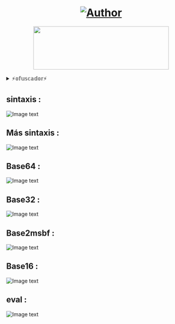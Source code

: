 <h1 align="center"><a href="https://github.com/piratainformatico2"><img title="Author" src="https://img.shields.io/badge/Author-⍣᭕ᬁ᭖sharkcode᭖᭕ᬁ⍣-svg?style=for-the-badge&logo=github"></a></h1>

<p align="center"><img src="https://github.com/piratainformatico2/packages/blob/main/Images/20210928_223304.gif" width="360" height="115"/> </p>


<details>
<summary> ⚡𝕠𝕗𝕦𝕤𝕔𝕒𝕕𝕠𝕣⚡ </summary>
<br>

- Hola Que tal soy José Díaz o sharkcode Mi objetivo es ser reconocido en la comunidad de la programación ⚡

- Este repositorio lo hice con mucho mucho cariño, para todos ustedes que son de termux una terminal de Linux para Android 🎮

- Si deseas contactarme >>> +52 2283821202 (MX) 🇲🇽

- Si deseas apoyarme con una estrella en mis repositorios

- ` NOTA : El desofuscar se encuentra en mi versión pro full HD 4k 🎮 `
</details>

## sintaxis :
![Image text](https://github.com/piratainformatico2/ofusk/blob/main/images/Screenshot_20211002-212917~2.png)

## Más sintaxis :
![Image text](https://github.com/piratainformatico2/ofusk/blob/main/images/Screenshot_20211002-213320~2.png)

## Base64 :
![Image text](https://github.com/piratainformatico2/ofusk/blob/main/images/Screenshot_20211002-212842~2.png)

## Base32 :
![Image text](https://github.com/piratainformatico2/ofusk/blob/main/images/Screenshot_20211002-213802~2.png)

## Base2msbf :
![Image text](https://github.com/piratainformatico2/ofusk/blob/main/images/Screenshot_20211002-214112~2.png)

## Base16 :
![Image text](https://github.com/piratainformatico2/ofusk/blob/main/images/Screenshot_20211002-214417~2.png)

## eval :
![Image text](https://github.com/piratainformatico2/ofusk/blob/main/images/Screenshot_20211002-214719~2.png)
